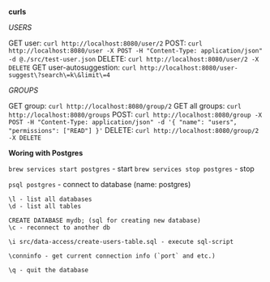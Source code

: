 **curls**

_USERS_

GET user: `curl http://localhost:8080/user/2`
POST: `curl http://localhost:8080/user -X POST -H "Content-Type: application/json" -d @./src/test-user.json`
DELETE: `curl http://localhost:8080/user/2 -X DELETE`
GET user-autosuggestion: `curl http://localhost:8080/user-suggest\?search\=k\&limit\=4`

_GROUPS_

GET group: `curl http://localhost:8080/group/2`
GET all groups: `curl http://localhost:8080/groups` 
POST: `curl http://localhost:8080/group -X POST -H "Content-Type: application/json" -d '{ "name": "users", "permissions": ["READ"] }'`
DELETE: `curl http://localhost:8080/group/2 -X DELETE`


**Woring with Postgres**

`brew services start postgres` - start
`brew services stop postgres` - stop

`psql postgres` - connect to database (name: postgres)
```
\l - list all databases
\d - list all tables

CREATE DATABASE mydb; (sql for creating new database)
\c - reconnect to another db

\i src/data-access/create-users-table.sql - execute sql-script

\conninfo - get current connection info (`port` and etc.)

\q - quit the database
```
